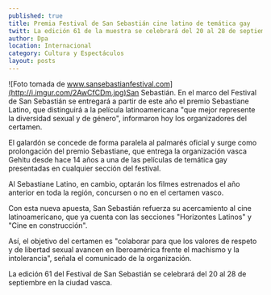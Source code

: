 ```yaml
---
published: true
title: Premia Festival de San Sebastián cine latino de temática gay
twitt: La edición 61 de la muestra se celebrará del 20 al 28 de septiembre en la ciudad vasca.
author: Dpa
location: Internacional
category: Cultura y Espectáculos
layout: posts
---
```


![Foto tomada de www.sansebastianfestival.com](http://i.imgur.com/2AwCfCDm.jpg)San Sebastián. En el marco del Festival de San Sebastián se entregará a partir de este año el premio Sebastiane Latino, que distinguirá a la película latinoamericana "que mejor represente la diversidad sexual y de género", informaron hoy los organizadores del certamen.

El galardón se concede de forma paralela al palmarés oficial y surge como prolongación del premio Sebastiane, que entrega la organización vasca Gehitu desde hace 14 años a una de las películas de temática gay presentadas en cualquier sección del festival.

Al Sebastiane Latino, en cambio, optarán los filmes estrenados el año anterior en toda la región, concursen o no en el certamen vasco.

Con esta nueva apuesta, San Sebastián refuerza su acercamiento al cine latinoamericano, que ya cuenta con las secciones "Horizontes Latinos" y "Cine en construcción".

Así, el objetivo del certamen es "colaborar para que los valores de respeto y de libertad sexual avancen en Iberoamérica frente el machismo y la intolerancia", señala el comunicado de la organización.

La edición 61 del Festival de San Sebastián se celebrará del 20 al 28 de septiembre en la ciudad vasca.
